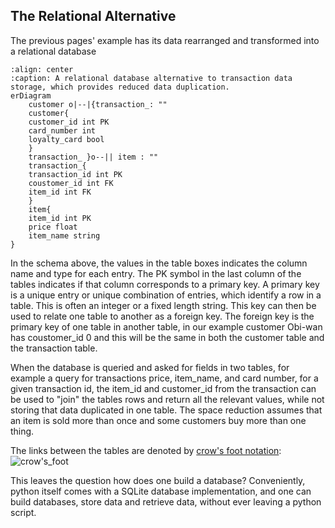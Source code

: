 ## The Relational Alternative
The previous pages' example has its data rearranged and transformed into a relational database  
```{mermaid}
:align: center
:caption: A relational database alternative to transaction data storage, which provides reduced data duplication.
erDiagram
    customer o|--|{transaction_: ""
    customer{
    customer_id int PK
    card_number int 
    loyalty_card bool 
    }
    transaction_ }o--|| item : ""
    transaction_{
    transaction_id int PK
    coustomer_id int FK
    item_id int FK
    }
    item{
    item_id int PK
    price float
    item_name string 
}
```

In the schema above, the values in the table boxes indicates the column name and type for each entry. The PK symbol in the last column of the tables indicates if that column corresponds to a primary key. A primary key is a unique entry or unique combination of entries, which identify a row in a table. This is often an integer or a fixed length string. This key can then be used to relate one table to another as a foreign key. The foreign key is the primary key of one table in another table, in our example customer Obi-wan has coustomer_id 0 and this will be the same in both the customer table and the transaction table.

When the database is queried and asked for fields in two tables, for example a query for transactions price, item_name, and card number, for a given transaction id, the item_id and customer_id from the transaction can be used to "join" the tables rows and return all the relevant values, while not storing that data duplicated in one table. The space reduction assumes that an item is sold more than once and some customers buy more than one thing.

The links between the tables are denoted by [crow's foot notation](https://en.wikipedia.org/wiki/Entity%E1%80%93relationship_model#Crow's_foot_notation):
![crow's_foot](../Figures/crows_foot.png)

This leaves the question how does one build a database? Conveniently, python itself comes with a SQLite database implementation, and one can build databases, store data and retrieve data, without ever leaving a python script.
